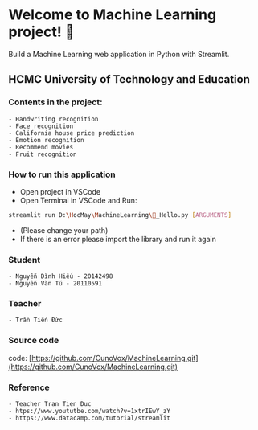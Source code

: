 # Welcome to Machine Learning project! 👋
Build a Machine Learning web application in Python with Streamlit. 
##  HCMC University of Technology and Education
### Contents in the project:
    - Handwriting recognition
    - Face recognition
    - California house price prediction
    - Emotion recognition
    - Recommend movies
    - Fruit recognition
### How to run this application
- Open project in VSCode
- Open Terminal in VSCode and Run:
```bash
streamlit run D:\HocMay\MachineLearning\👋_Hello.py [ARGUMENTS]
```
- (Please change your path)
- If there is an error please import the library and run it again
### Student
    - Nguyễn Đình Hiếu - 20142498
    - Nguyễn Văn Tú - 20110591
### Teacher
    - Trần Tiến Đức
### Source code
code: [https://github.com/CunoVox/MachineLearning.git](https://github.com/CunoVox/MachineLearning.git)
### Reference
    - Teacher Tran Tien Duc
    - htps://www.yoututbe.com/watch?v=1xtrIEwY_zY
    - https://www.datacamp.com/tutorial/streamlit